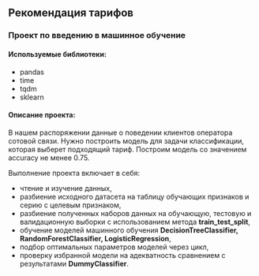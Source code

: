 ## Рекомендация тарифов
### Проект по введению в машинное обучение
#### Используемые библиотеки:
- pandas
- time
- tqdm
- sklearn


#### Описание проекта:
В нашем распоряжении данные о поведении клиентов оператора сотовой связи. Нужно построить модель для задачи классификации, которая выберет подходящий тариф. Построим модель со значением accuracy не менее 0.75. 

Выполнение проекта включает в себя:
- чтение и изучение данных,
- разбиение исходного датасета на таблицу обучающих признаков и серию с целевым признаком,
- разбиение полученных наборов данных на обучающую, тестовую и валидационную выборки с использованием метода **train_test_split**,
- обучение моделей машинного обучения **DecisionTreeClassifier, RandomForestClassifier, LogisticRegression**,
- подбор оптимальных параметров моделей через цикл,
- проверку избранной модели на адекватность сравнением с результатами **DummyClassifier**.






